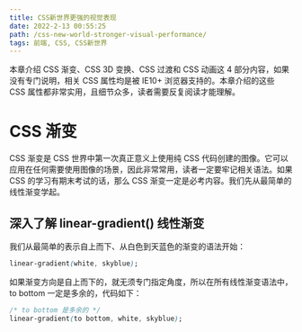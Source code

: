 ```yaml
---
title: CSS新世界更强的视觉表现
date: 2022-2-13 00:55:25
path: /css-new-world-stronger-visual-performance/
tags: 前端, CSS, CSS新世界
---
```


本章介绍 CSS 渐变、CSS 3D 变换、CSS 过渡和 CSS 动画这 4 部分内容，如果没有专门说明，相关 CSS 属性均是被 IE10+ 浏览器支持的。本章介绍的这些 CSS 属性都非常实用，且细节众多，读者需要反复阅读才能理解。

# CSS 渐变

CSS 渐变是 CSS 世界中第一次真正意义上使用纯 CSS 代码创建的图像。它可以应用在任何需要使用图像的场景，因此非常常用，读者一定要牢记相关语法。如果 CSS 的学习有期末考试的话，那么 CSS 渐变一定是必考内容。我们先从最简单的线性渐变学起。

## 深入了解 linear-gradient() 线性渐变

我们从最简单的表示自上而下、从白色到天蓝色的渐变的语法开始：

```css
linear-gradient(white, skyblue);
```

如果渐变方向是自上而下的，就无须专门指定角度，所以在所有线性渐变语法中，to bottom 一定是多余的，代码如下：

```css
/* to bottom 是多余的 */
linear-gradient(to bottom, white, skyblue);
```
